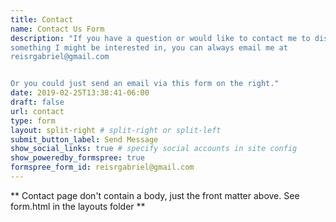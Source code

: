 ```yaml
---
title: Contact
name: Contact Us Form
description: "If you have a question or would like to contact me to discuss
something I might be interested in, you can always email me at
reisrgabriel@gmail.com


Or you could just send an email via this form on the right."
date: 2019-02-25T13:38:41-06:00
draft: false
url: contact
type: form
layout: split-right # split-right or split-left
submit_button_label: Send Message
show_social_links: true # specify social accounts in site config
show_poweredby_formspree: true
formspree_form_id: reisrgabriel@gmail.com
---
```


** Contact page don't contain a body, just the front matter above.
See form.html in the layouts folder **
